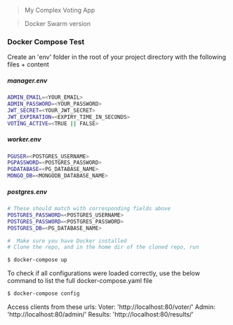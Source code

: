 > My Complex Voting App

> Docker Swarm version
### Docker Compose Test

Create an 'env' folder in the root of your project directory with the following files + content

##### manager.env
```bash
ADMIN_EMAIL=<YOUR_EMAIL>
ADMIN_PASSWORD=<YOUR_PASSWORD>
JWT_SECRET=<YOUR_JWT_SECRET>
JWT_EXPIRATION=<EXPIRY_TIME_IN_SECONDS>
VOTING_ACTIVE=<TRUE || FALSE>
```
##### worker.env
```bash
PGUSER=<POSTGRES_USERNAME>
PGPASSWORD=<POSTGRES_PASSWORD>
PGDATABASE=<PG_DATABASE_NAME>
MONGO_DB=<MONGODB_DATABASE_NAME>
```
##### postgres.env
```bash
# These should match with corresponding fields above
POSTGRES_PASSWORD=<POSTGRES_USERNAME>
POSTGRES_PASSWORD=<POSTGRES_PASSWORD>
POSTGRES_DB=<PG_DATABASE_NAME>
```


``` bash
#  Make sure you have Docker installed
# Clone the repo, and in the home dir of the cloned repo, run

$ docker-compose up
```

To check if all configurations were loaded correctly, use the below command to list the full docker-compose.yaml file
```bash
$ docker-compose config
```


Access clients from these urls:
Voter: 'http://localhost:80/voter/'
Admin: 'http://localhost:80/admin/'
Results: 'http://localhost:80/results/'

